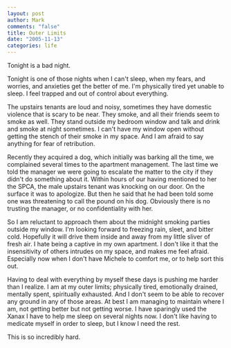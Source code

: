 ```yaml
--- 
layout: post
author: Mark
comments: "false"
title: Outer Limits
date: "2005-11-13"
categories: life
---
```

Tonight is a bad night.

Tonight is one of those nights when I can't sleep, when my fears, and worries, and anxieties get the better of me. I'm physically tired yet unable to sleep. I feel trapped and out of control about everything.

The upstairs tenants are loud and noisy, sometimes they have domestic violence that is scary to be near. They smoke, and all their friends seem to smoke as well. They stand outside my bedroom window and talk and drink and smoke at night sometimes. I can't have my window open without getting the stench of their smoke in my space. And I am afraid to say anything for fear of retribution.

Recently they acquired a dog, which initially was barking all the time, we complained several times to the apartment management. The last time we told the manager we were going to escalate the matter to the city if they didn't do something about it. Within hours of our having mentioned to her the SPCA, the male upstairs tenant was knocking on our door. On the surface it was to apologize. But then he said that he had been told some one was threatening to call the pound on his dog. Obviously there is no trusting the manager, or no confidentiality with her.

So I am reluctant to approach them about the midnight smoking parties outside my window. I'm looking forward to freezing rain, sleet, and bitter cold. Hopefully it will drive them inside and away from my little sliver of fresh air. I hate being a captive in my own apartment. I don't like it that the insensitivity of others intrudes on my space, and makes me feel afraid. Especially now when I don't have Michele to comfort me, or to help sort this out.

Having to deal with everything by myself these days is pushing me harder than I realize. I am at my outer limits; physically tired, emotionally drained, mentally spent, spiritually exhausted. And I don't seem to be able to recover any ground in any of those areas. At best I am managing to maintain where I am, not getting better but not getting worse. I have sparingly used the Xanax I have to help me sleep on several nights now. I don't like having to medicate myself in order to sleep, but I know I need the rest.

This is so incredibly hard.

